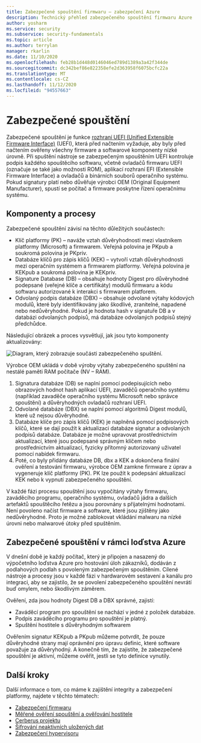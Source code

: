 ```yaml
---
title: Zabezpečené spouštění firmwaru – zabezpečení Azure
description: Technický přehled zabezpečeného spouštění firmwaru Azure
author: yosharm
ms.service: security
ms.subservice: security-fundamentals
ms.topic: article
ms.author: terrylan
manager: rkarlin
ms.date: 11/10/2020
ms.openlocfilehash: feb28b1d448d0146046ed789d1389a3a42f344de
ms.sourcegitcommit: dc342bef86e822358efe2d363958f6075bcfc22a
ms.translationtype: MT
ms.contentlocale: cs-CZ
ms.lasthandoff: 11/12/2020
ms.locfileid: "94557663"
---
```

# <a name="secure-boot"></a>Zabezpečené spouštění

Zabezpečené spouštění je funkce [rozhraní UEFI (Unified Extensible Firmware Interface)](https://en.wikipedia.org/wiki/Unified_Extensible_Firmware_Interface) (UEFI), která před načtením vyžaduje, aby byly před načtením ověřeny všechny firmware a softwarové komponenty nízké úrovně. Při spuštění nástroje se zabezpečeným spouštěním UEFI kontroluje podpis každého spouštěcího softwaru, včetně ovladačů firmwaru UEFI (označuje se také jako možnosti ROM), aplikací rozhraní EFI (Extensible Firmware Interface) a ovladačů a binárních souborů operačního systému. Pokud signatury platí nebo důvěřuje výrobci OEM (Original Equipment Manufacturer), spustí se počítač a firmware poskytne řízení operačnímu systému.

## <a name="components-and-process"></a>Komponenty a procesy

Zabezpečené spouštění závisí na těchto důležitých součástech:

- Klíč platformy (PK) – naváže vztah důvěryhodnosti mezi vlastníkem platformy (Microsoft) a firmwarem. Veřejná polovina je PKpub a soukromá polovina je PKpriv.
- Databáze klíčů pro zápis klíčů (KEK) – vytvoří vztah důvěryhodnosti mezi operačním systémem a firmwarem platformy. Veřejná polovina je KEKpub a soukromá polovina je KEKpriv.
- Signature Database (DB) – obsahuje hodnoty Digest pro důvěryhodné podepsané (veřejné klíče a certifikáty) modulů firmwaru a kódu softwaru autorizované k interakci s firmwarem platforem.
- Odvolaný podpis databáze (DBX) – obsahuje odvolané výtahy kódových modulů, které byly identifikovány jako škodlivé, zranitelné, napadené nebo nedůvěryhodné. Pokud je hodnota hash v signatuře DB a v databázi odvolaných podpisů, má databáze odvolaných podpisů stejný předchůdce.

Následující obrázek a proces vysvětlují, jak jsou tyto komponenty aktualizovány:

![Diagram, který zobrazuje součásti zabezpečeného spuštění.](./media/secure-boot/secure-boot.png)

Výrobce OEM ukládá v době výroby výtahy zabezpečeného spuštění na nestálé paměti RAM počítače (NV – RAM).

1. Signatura databáze (DB) se naplní pomocí podepisujících nebo obrazových hodnot hash aplikací UEFI, zavaděčů operačního systému (například zavaděče operačního systému Microsoft nebo správce spouštění) a důvěryhodných ovladačů rozhraní UEFI.
2. Odvolané databáze (DBX) se naplní pomocí algoritmů Digest modulů, které už nejsou důvěryhodné.
3. Databáze klíče pro zápis klíčů (KEK) je naplněná pomocí podpisových klíčů, které se dají použít k aktualizaci databáze signatur a odvolaných podpisů databáze. Databáze je možné upravovat prostřednictvím aktualizací, které jsou podepsané správným klíčem nebo prostřednictvím aktualizací, fyzicky přítomný autorizovaný uživatel pomocí nabídek firmwaru.
4. Poté, co byly přidány databáze DB, dbx a KEK a dokončena finální ověření a testování firmwaru, výrobce OEM zamkne firmware z úprav a vygeneruje klíč platformy (PK). PK lze použít k podepsání aktualizací KEK nebo k vypnutí zabezpečeného spouštění.

V každé fázi procesu spouštění jsou vypočítány výtahy firmwaru, zaváděcího programu, operačního systému, ovladačů jádra a dalších artefaktů spouštěcího řetězu a jsou porovnány s přijatelnými hodnotami. Není povoleno načíst firmware a software, které jsou zjištěny jako nedůvěryhodné. Proto je možné zablokovat vkládání malwaru na nízké úrovni nebo malwarové útoky před spuštěním.

## <a name="secure-boot-on-the-azure-fleet"></a>Zabezpečené spouštění v rámci loďstva Azure
V dnešní době je každý počítač, který je připojen a nasazený do výpočetního loďstva Azure pro hostování úloh zákazníků, dodáván z podlahových podlah s povoleným zabezpečeným spouštěním. Cílené nástroje a procesy jsou v každé fázi v hardwarovém sestavení a kanálu pro integraci, aby se zajistilo, že se povolení zabezpečeného spouštění nevrátí buď omylem, nebo škodlivým záměrem.

Ověření, zda jsou hodnoty Digest DB a DBX správné, zajistí:

- Zaváděcí program pro spouštění se nachází v jedné z položek databáze.
- Podpis zaváděcího programu pro spouštění je platný.
- Spuštění hostitele s důvěryhodným softwarem

 Ověřením signatur KEKpub a PKpub můžeme potvrdit, že pouze důvěryhodné strany mají oprávnění pro úpravu definic, které software považuje za důvěryhodný. A konečně tím, že zajistíte, že zabezpečené spouštění je aktivní, můžeme ověřit, jestli se tyto definice vynutily.

## <a name="next-steps"></a>Další kroky
Další informace o tom, co máme k zajištění integrity a zabezpečení platformy, najdete v těchto tématech:

- [Zabezpečení firmwaru](firmware.md)
- [Měřené ověření spouštění a ověřování hostitele](measured-boot-host-attestation.md)
- [Cerberus projektu](project-cerberus.md)
- [Šifrování neaktivních uložených dat](encryption-atrest.md)
- [Zabezpečení hypervisoru](hypervisor.md)